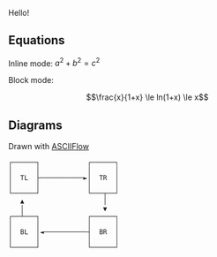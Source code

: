 Hello!

## Equations

Inline mode: $a^2 + b^2 = c^2$

Block mode:

$$\frac{x}{1+x} \le ln(1+x) \le x$$

## Diagrams

Drawn with [ASCIIFlow](https://asciiflow.com/) 

```
┌──────┐            ┌──────┐
│      │            │      │
│  TL  ├───────────►│  TR  │
│      │            │      │
└──────┘            └───┬──┘
   ▲                    │
   │                    ▼
┌──┴───┐            ┌──────┐
│      │            │      │
│  BL  │◄───────────┤  BR  │
│      │            │      │
└──────┘            └──────┘
```

